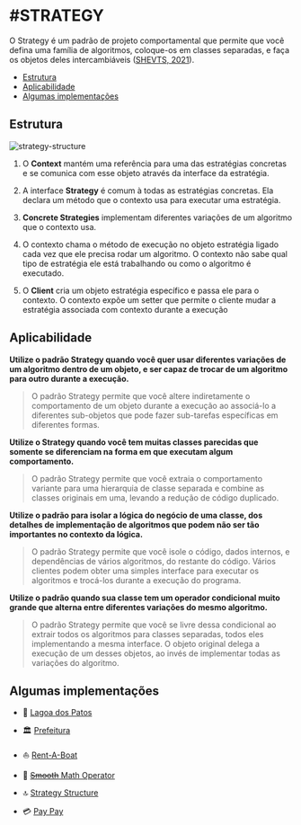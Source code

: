 # #STRATEGY

O Strategy é um padrão de projeto comportamental que permite que você defina uma família de algoritmos,
coloque-os em classes separadas, e faça os objetos deles intercambiáveis ([SHEVTS, 2021](https://refactoring.guru/pt-br/design-patterns/book)).

- [Estrutura](https://github.com/tnicacio/ifc-programacao6/blob/main/strategy#estrutura)
- [Aplicabilidade](https://github.com/tnicacio/ifc-programacao6/blob/main/strategy#aplicabilidade)
- [Algumas implementações](https://github.com/tnicacio/ifc-programacao6/blob/main/strategy#algumas-implementações)


## Estrutura

![strategy-structure](https://user-images.githubusercontent.com/50798315/135772953-0a49105d-d8c0-4f0e-875d-6b836f8c4540.png)

1. O **Context** mantém uma referência para uma das estratégias concretas e se comunica com esse objeto através da interface da estratégia.

2. A interface **Strategy** é comum à todas as estratégias concretas. Ela declara um método que o contexto usa para executar uma estratégia.

3. **Concrete Strategies** implementam diferentes variações de um algoritmo que o contexto usa.

4. O contexto chama o método de execução no objeto estratégia ligado cada vez que ele precisa rodar um algoritmo. O contexto
não sabe qual tipo de estratégia ele está trabalhando ou como o algoritmo é executado.

5. O **Client** cria um objeto estratégia específico e passa ele para o contexto. O contexto expõe um setter que permite o cliente mudar 
a estratégia associada com contexto durante a execução


## Aplicabilidade

**Utilize o padrão Strategy quando você quer usar diferentes variações de um algoritmo dentro de um objeto, e ser capaz de
trocar de um algoritmo para outro durante a execução.**

> O padrão Strategy permite que você altere indiretamente o comportamento de um objeto durante a execução ao associá-lo a 
diferentes sub-objetos que pode fazer sub-tarefas específicas em diferentes formas.

**Utilize o Strategy quando você tem muitas classes parecidas que somente se diferenciam na forma em que executam algum comportamento.**

> O padrão Strategy permite que você extraia o comportamento variante para uma hierarquia de classe separada e combine
as classes originais em uma, levando a redução de código duplicado.

**Utilize o padrão para isolar a lógica do negócio de uma classe, dos detalhes de implementação de algoritmos que podem não
ser tão importantes no contexto da lógica.**

> O padrão Strategy permite que você isole o código, dados internos, e dependências de vários algoritmos, do restante do
código. Vários clientes podem obter uma simples interface para executar os algoritmos e trocá-los durante a execução do programa.

**Utilize o padrão quando sua classe tem um operador condicional muito grande que alterna entre diferentes variações do
mesmo algoritmo.**

> O padrão Strategy permite que você se livre dessa condicional ao extrair todos os algoritmos para classes separadas, todos 
eles implementando a mesma interface. O objeto original delega a execução de um desses objetos, ao invés de implementar todas as variações do algoritmo.


## Algumas implementações

- :duck: [Lagoa dos Patos](https://github.com/tnicacio/ifc-programacao6/tree/main/strategy/ifc/DuckTales)

- :classical_building: [Prefeitura](https://github.com/tnicacio/ifc-programacao6/tree/main/strategy/ifc/Prefeitura)

- :boat: [Rent-A-Boat](https://github.com/tnicacio/ifc-programacao6/tree/main/strategy/ifc/RentABoat)

- :100: [~~Smooth~~ Math Operator](https://github.com/tnicacio/ifc-programacao6/tree/main/strategy/extras/MathOperator)

- :top: [Strategy Structure](https://github.com/tnicacio/ifc-programacao6/tree/main/strategy/extras/StrategyStructure)

- :credit_card: [Pay Pay](https://github.com/tnicacio/ifc-programacao6/edit/main/strategy/extras/PayPay)
